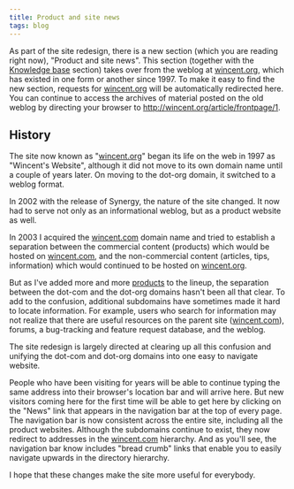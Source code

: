 ```yaml
---
title: Product and site news
tags: blog
---
```


As part of the site redesign, there is a new section (which you are reading right now), "Product and site news". This section (together with the [Knowledge base](/a/knowledge-base/) section) takes over from the weblog at [wincent.org](http://wincent.org/), which has existed in one form or another since 1997. To make it easy to find the new section, requests for [wincent.org](http://wincent.org/) will be automatically redirected here. You can continue to access the archives of material posted on the old weblog by directing your browser to <http://wincent.org/article/frontpage/1>.

## History

The site now known as "[wincent.org](http://wincent.org)" began its life on the web in 1997 as "Wincent's Website", although it did not move to its own domain name until a couple of years later. On moving to the dot-org domain, it switched to a weblog format.

In 2002 with the release of Synergy, the nature of the site changed. It now had to serve not only as an informational weblog, but as a product website as well.

In 2003 I acquired the [wincent.com](http://www.wincent.com/) domain name and tried to establish a separation between the commercial content (products) which would be hosted on [wincent.com](http://www.wincent.com/), and the non-commercial content (articles, tips, information) which would continued to be hosted on [wincent.org](http://wincent.org/).

But as I've added more and more [products](http://www.wincent.com/a/products/) to the lineup, the separation between the dot-com and the dot-org domains hasn't been all that clear. To add to the confusion, additional subdomains have sometimes made it hard to locate information. For example, users who search for information may not realize that there are useful resources on the parent site ([wincent.com](http://www.wincent.com/)), forums, a bug-tracking and feature request database, and the weblog.

The site redesign is largely directed at clearing up all this confusion and unifying the dot-com and dot-org domains into one easy to navigate website.

People who have been visiting for years will be able to continue typing the same address into their browser's location bar and will arrive here. But new visitors coming here for the first time will be able to get here by clicking on the "News" link that appears in the navigation bar at the top of every page. The navigation bar is now consistent across the entire site, including all the product websites. Although the subdomains continue to exist, they now redirect to addresses in the [wincent.com](http://www.wincent.com/) hierarchy. And as you'll see, the navigation bar know includes "bread crumb" links that enable you to easily navigate upwards in the directory hierarchy.

I hope that these changes make the site more useful for everybody.
